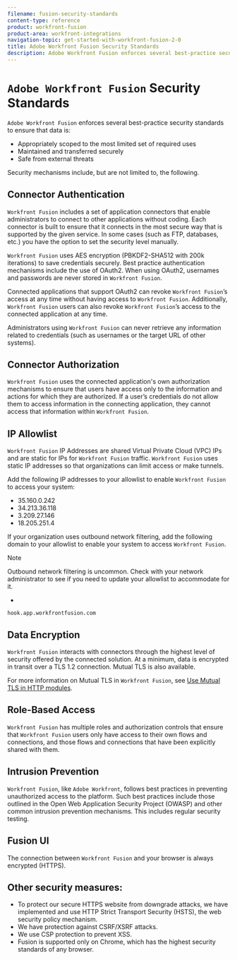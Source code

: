 ```yaml
---
filename: fusion-security-standards
content-type: reference
product: workfront-fusion
product-area: workfront-integrations
navigation-topic: get-started-with-workfront-fusion-2-0
title: Adobe Workfront Fusion Security Standards
description: Adobe Workfront Fusion enforces several best-practice security standards to ensure that data is:
---
```


# `Adobe Workfront Fusion` Security Standards

`Adobe Workfront Fusion` enforces several best-practice security standards to ensure that data is:

* Appropriately scoped to the most limited set of required uses
* Maintained and transferred securely
* Safe from external threats

Security mechanisms include, but are not limited to, the following.

## Connector Authentication

`Workfront Fusion` includes a set of application connectors that enable administrators to connect to other applications without coding. Each connector is built to ensure that it connects in the most secure way that is supported by the given service. In some cases (such as FTP, databases, etc.) you have the option to set the security level manually.

`Workfront Fusion` uses AES encryption (PBKDF2-SHA512 with 200k iterations) to save credentials securely. Best practice authentication mechanisms include the use of OAuth2. When using OAuth2, usernames and passwords are never stored in `Workfront Fusion`.

Connected applications that support OAuth2 can revoke `Workfront Fusion`’s access at any time without having access to `Workfront Fusion`. Additionally, `Workfront Fusion` users can also revoke `Workfront Fusion`’s access to the connected application at any time.

Administrators using `Workfront Fusion` can never retrieve any information related to credentials (such as usernames or the target URL of other systems).

##  Connector Authorization

`Workfront Fusion` uses the connected application's own authorization mechanisms to ensure that users have access only to the information and actions for which they are authorized. If a user’s credentials do not allow them to access information in the connecting application, they cannot access that information within `Workfront Fusion`.

## IP Allowlist

`Workfront Fusion` IP Addresses are shared Virtual Private Cloud (VPC) IPs and are static for IPs for `Workfront Fusion` traffic. `Workfront Fusion` uses static IP addresses so that organizations can limit access or make tunnels.

Add the following IP addresses to your allowlist to enable `Workfront Fusion` to access your system:

* 35.160.0.242
* 34.213.36.118
* 3.209.27.146
* 18.205.251.4

If your organization uses outbound network filtering, add the following domain to your allowlist to enable your system to access `Workfront Fusion`.

>[!NOTE]
>
>Outbound network filtering is uncommon. Check with your network administrator to see if you need to update your allowlist to accommodate for it.

* 

  ```
  hook.app.workfrontfusion.com
  ```

## Data Encryption

`Workfront Fusion` interacts with connectors through the highest level of security offered by the connected solution. At a minimum, data is encrypted in transit over a TLS 1.2 connection. Mutual TLS is also available.

For more information on Mutual TLS in `Workfront Fusion`, see [Use Mutual TLS in HTTP modules](../../workfront-fusion/apps-and-their-modules/http-modules/use-mtls-in-http-modules.md).

## Role-Based Access

`Workfront Fusion` has multiple roles and authorization controls that ensure that `Workfront Fusion` users only have access to their own flows and connections, and those flows and connections that have been explicitly shared with them.

## Intrusion Prevention

`Workfront Fusion`, like `Adobe Workfront`, follows best practices in preventing unauthorized access to the platform. Such best practices include those outlined in the Open Web Application Security Project (OWASP) and other common intrusion prevention mechanisms. This includes regular security testing.

## Fusion UI

The connection between `Workfront Fusion` and your browser is always encrypted (HTTPS).

## Other security measures:

* To protect our secure HTTPS website from downgrade attacks, we have implemented and use HTTP Strict Transport Security (HSTS), the web security policy mechanism.
* We have protection against CSRF/XSRF attacks.
* We use CSP protection to prevent XSS.
* Fusion is supported only on Chrome, which has the highest security standards of any browser.


